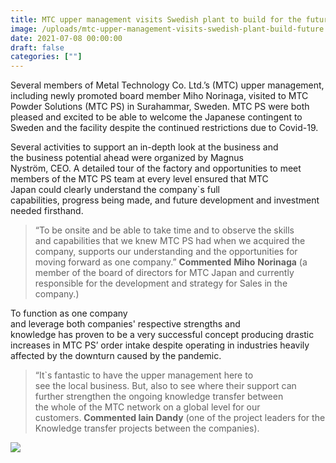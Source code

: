 ```yaml
---
title: MTC upper management visits Swedish plant to build for the future
image: /uploads/mtc-upper-management-visits-swedish-plant-build-future.jpg
date: 2021-07-08 00:00:00
draft: false
categories: [""]
---
```

Several members of Metal Technology Co. Ltd.’s (MTC) upper management, including newly promoted board member Miho Norinaga, visited to MTC Powder Solutions (MTC PS) in Surahammar, Sweden. MTC PS were both pleased and excited to be able to welcome the Japanese contingent to Sweden and the facility despite the continued restrictions due to Covid\-19.  

Several activities to support an in\-depth look at the business and the business potential ahead were organized by Magnus Nyström, CEO. A detailed tour of the factory and opportunities to meet members of the MTC PS team at every level ensured that MTC Japan could clearly understand the company\`s full capabilities, progress being made, and future development and investment needed firsthand.  

> “To be onsite and be able to take time and to observe the skills and capabilities that we knew MTC PS had when we acquired the company, supports our understanding and the opportunities for moving forward as one company.” **Commented** **Miho** **Norinaga** (a member of the board of directors for MTC Japan and currently responsible for the development and strategy for Sales in the company.) 

To function as one company and leverage both companies' respective strengths and knowledge has proven to be a very successful concept producing drastic increases in MTC PS’ order intake despite operating in industries heavily affected by the downturn caused by the pandemic.  

> “It\`s fantastic to have the upper management here to see the local business. But, also to see where their support can further strengthen the ongoing knowledge transfer between the whole of the MTC network on a global level for our customers. **Commented Iain Dandy** (one of the project leaders for the Knowledge transfer projects between the companies).    

  

![](/uploads/mtc-upper-management-visits-swedish-plant-build-future-1.jpg)